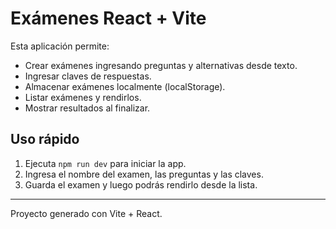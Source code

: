 # Exámenes React + Vite

Esta aplicación permite:
- Crear exámenes ingresando preguntas y alternativas desde texto.
- Ingresar claves de respuestas.
- Almacenar exámenes localmente (localStorage).
- Listar exámenes y rendirlos.
- Mostrar resultados al finalizar.

## Uso rápido

1. Ejecuta `npm run dev` para iniciar la app.
2. Ingresa el nombre del examen, las preguntas y las claves.
3. Guarda el examen y luego podrás rendirlo desde la lista.

---

Proyecto generado con Vite + React.
